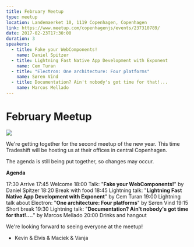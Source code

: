 ```yaml
---
title: February Meetup
type: meetup
location: Landemaerket 10, 1119 Copenhagen, Copenhagen
link: https://www.meetup.com/copenhagenjs/events/237310789/
date: 2017-02-23T17:30:00
duration: 3
speakers:
  - title: Fake your WebComponents!
    name: Daniel Spitzer
  - title: Lightning Fast Native App Development with Exponent
    name: Cem Turan
  - title: "Electron: One architecture: Four platforms"
    name: Søren Vind
  - title: Documentation? Ain't nobody's got time for that!...
    name: Marcos Mellado
---
```


# February Meetup


<img src="https://cldup.com/B5_XNR_M22.png" />

We're getting together for the second meetup of the new year. This time Tradeshift will be hosting us at their offices in central Copenhagen.

The agenda is still being put together, so changes may occur.

<b>Agenda</b>

17:30 Arrive
17:45 Welcome
18:00 Talk: "<b>Fake your WebComponents!</b>" by Daniel Spitzer
18:20 Break with food
18:45 Lightning talk: "<b>Lightning Fast Native App Development with Exponent</b>" by Cem Turan
19:00 Lightning talk about Electron: "<b>One architecture: Four platforms</b>" by Søren Vind
19:15 Short break
19:30 Lightning talk: "<b>Documentation? Ain't nobody's got time for that!....</b>" by Marcos Mellado
20:00 Drinks and hangout

We're looking forward to seeing everyone at the meetup!

- Kevin &amp; Elvis &amp; Maciek &amp; Vanja
